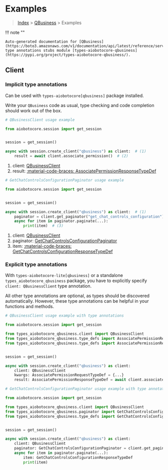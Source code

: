 # Examples

> [Index](../README.md) > [QBusiness](./README.md) > Examples

!!! note ""

    Auto-generated documentation for [QBusiness](https://boto3.amazonaws.com/v1/documentation/api/latest/reference/services/qbusiness.html#qbusiness)
    type annotations stubs module [types-aiobotocore-qbusiness](https://pypi.org/project/types-aiobotocore-qbusiness/).

## Client

### Implicit type annotations

Can be used with `types-aiobotocore[qbusiness]` package installed.

Write your `QBusiness` code as usual,
type checking and code completion should work out of the box.



```python
# QBusinessClient usage example

from aiobotocore.session import get_session


session = get_session()

async with session.create_client("qbusiness") as client:  # (1)
    result = await client.associate_permission()  # (2)
```

1. client: [QBusinessClient](./client.md)
2. result: [:material-code-braces: AssociatePermissionResponseTypeDef](./type_defs.md#associatepermissionresponsetypedef) 



```python
# GetChatControlsConfigurationPaginator usage example

from aiobotocore.session import get_session


session = get_session()

async with session.create_client("qbusiness") as client:  # (1)
    paginator = client.get_paginator("get_chat_controls_configuration")  # (2)
    async for item in paginator.paginate(...):
        print(item)  # (3)
```

1. client: [QBusinessClient](./client.md)
2. paginator: [GetChatControlsConfigurationPaginator](./paginators.md#getchatcontrolsconfigurationpaginator)
3. item: [:material-code-braces: GetChatControlsConfigurationResponseTypeDef](./type_defs.md#getchatcontrolsconfigurationresponsetypedef) 




### Explicit type annotations

With `types-aiobotocore-lite[qbusiness]`
or a standalone `types_aiobotocore_qbusiness` package, you have to explicitly specify
`client: QBusinessClient` type annotation.

All other type annotations are optional, as types should be discovered automatically.
However, these type annotations can be helpful in your functions and methods.


```python
# QBusinessClient usage example with type annotations

from aiobotocore.session import get_session

from types_aiobotocore_qbusiness.client import QBusinessClient
from types_aiobotocore_qbusiness.type_defs import AssociatePermissionResponseTypeDef
from types_aiobotocore_qbusiness.type_defs import AssociatePermissionRequestTypeDef


session = get_session()

async with session.create_client("qbusiness") as client:
    client: QBusinessClient
    kwargs: AssociatePermissionRequestTypeDef = {...}
    result: AssociatePermissionResponseTypeDef = await client.associate_permission(**kwargs)
```



```python
# GetChatControlsConfigurationPaginator usage example with type annotations

from aiobotocore.session import get_session

from types_aiobotocore_qbusiness.client import QBusinessClient
from types_aiobotocore_qbusiness.paginator import GetChatControlsConfigurationPaginator
from types_aiobotocore_qbusiness.type_defs import GetChatControlsConfigurationResponseTypeDef


session = get_session()

async with session.create_client("qbusiness") as client:
    client: QBusinessClient
    paginator: GetChatControlsConfigurationPaginator = client.get_paginator("get_chat_controls_configuration")
    async for item in paginator.paginate(...):
        item: GetChatControlsConfigurationResponseTypeDef
        print(item)
```


